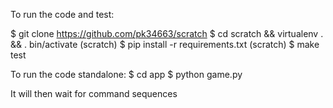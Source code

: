 To run the code and test:

$ git clone https://github.com/pk34663/scratch
$ cd scratch && virtualenv . && . bin/activate
(scratch) $ pip install -r requirements.txt
(scratch) $ make test

To run the code standalone:
$ cd app
$ python game.py

It will then wait for command sequences
